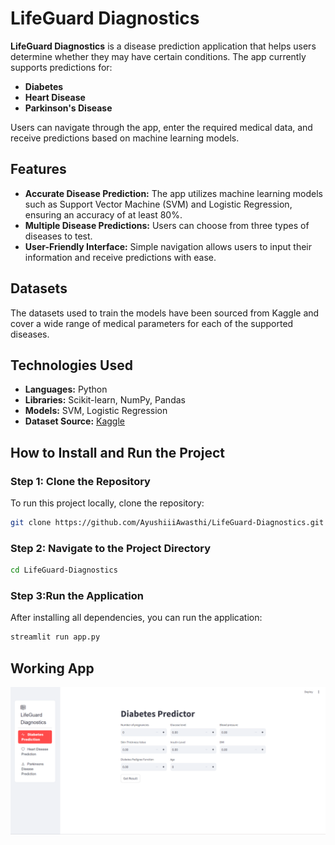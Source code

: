 # LifeGuard Diagnostics

**LifeGuard Diagnostics** is a disease prediction application that helps users determine whether they may have certain conditions. The app currently supports predictions for:
- **Diabetes**
- **Heart Disease**
- **Parkinson's Disease**

Users can navigate through the app, enter the required medical data, and receive predictions based on machine learning models.

## Features
- **Accurate Disease Prediction:** The app utilizes machine learning models such as Support Vector Machine (SVM) and Logistic Regression, ensuring an accuracy of at least 80%.
- **Multiple Disease Predictions:** Users can choose from three types of diseases to test.
- **User-Friendly Interface:** Simple navigation allows users to input their information and receive predictions with ease.

## Datasets
The datasets used to train the models have been sourced from Kaggle and cover a wide range of medical parameters for each of the supported diseases.

## Technologies Used
- **Languages:** Python
- **Libraries:** Scikit-learn, NumPy, Pandas
- **Models:** SVM, Logistic Regression
- **Dataset Source:** [Kaggle](https://www.kaggle.com)

## How to Install and Run the Project

### Step 1: Clone the Repository
To run this project locally, clone the repository:

```bash
git clone https://github.com/AyushiiiAwasthi/LifeGuard-Diagnostics.git
```
### Step 2: Navigate to the Project Directory
```bash
cd LifeGuard-Diagnostics
```
### Step 3:Run the Application
After installing all dependencies, you can run the application:
```bash
streamlit run app.py
```
## Working App
![Working app](./image.png)
